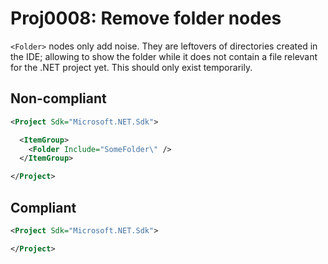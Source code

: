 # Proj0008: Remove folder nodes
`<Folder>` nodes only add noise. They are leftovers of directories created in the
IDE; allowing to show the folder while it does not contain a file relevant for
the .NET project yet. This should only exist temporarily.

## Non-compliant
``` XML
<Project Sdk="Microsoft.NET.Sdk">

  <ItemGroup>
    <Folder Include="SomeFolder\" />
  </ItemGroup>

</Project>
```

## Compliant
``` XML
<Project Sdk="Microsoft.NET.Sdk">

</Project>
```
